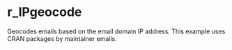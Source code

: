 # r_IPgeocode

Geocodes emails based on the email domain IP address. This example uses CRAN packages by maintainer emails.
